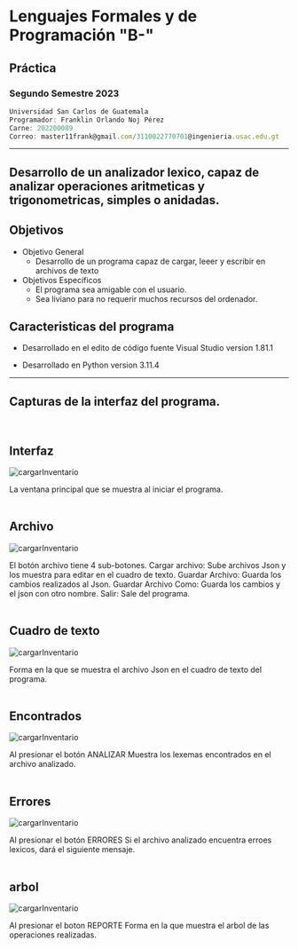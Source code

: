 # Lenguajes Formales y de Programación  "B-"
## Práctica 
### Segundo Semestre 2023
```js
Universidad San Carlos de Guatemala
Programador: Franklin Orlando Noj Pérez
Carne: 202200089
Correo: master11frank@gmail.com/3110022770701@ingenieria.usac.edu.gt
```
---
## Desarrollo de un analizador lexico, capaz de analizar operaciones aritmeticas y trigonometricas, simples o anidadas.

## Objetivos
* Objetivo General
    * Desarrollo de un programa capaz de cargar, leeer y escribir en archivos de texto
* Objetivos Específicos
    * El programa sea amigable con el usuario.
    * Sea liviano para no requerir muchos recursos del ordenador.

## Caracteristicas del programa
* Desarrollado en el edito de código fuente Visual Studio version 1.81.1

* Desarrollado en Python version 3.11.4
---

## Capturas de la interfaz del programa.
<br>

## Interfaz
![cargarInventario](https://i.ibb.co/LJCGkLD/interfaz.jpg)

La ventana principal que se muestra al iniciar el programa.
<br>
<br>

## Archivo
![cargarInventario](https://i.ibb.co/P4YLybr/archivo.jpg)

El botón archivo tiene 4 sub-botones.
Cargar archivo: Sube archivos Json y los muestra para editar en el cuadro de texto.
Guardar Archivo: Guarda los cambios realizados al Json.
Guardar Archivo Como: Guarda los cambios y el json con otro nombre.
Salir: Sale del programa.
<br>
<br>

## Cuadro de texto
![cargarInventario](https://i.ibb.co/JK3HrHX/Screenshot-2023-09-20-232519.jpg)

Forma en la que se muestra el archivo Json en el cuadro de texto del programa.
<br>
<br>

## Encontrados
![cargarInventario](https://i.ibb.co/DVpBx1P/encontrados.jpg)

Al presionar el botón ANALIZAR
Muestra los lexemas encontrados en el archivo analizado.
<br>
<br>

## Errores
![cargarInventario](https://i.ibb.co/F4Tnk4B/erroesdddf.jpg)

Al presionar el botón ERRORES
Si el archivo analizado encuentra erroes lexicos, dará el siguiente mensaje.
<br>
<br>

## arbol
![cargarInventario](https://i.ibb.co/g6fZ9wT/arbolll.jpg)

Al presionar el boton REPORTE
Forma en la que muestra el arbol de las operaciones realizadas.
<br>
<br>









